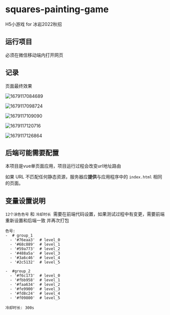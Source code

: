 # squares-painting-game

H5小游戏 for 冰岩2022秋招

## 运行项目

必须在微信移动端内打开网页

## 记录

页面最终效果

![1679117084689](image/README/1679117084689.jpg)

![1679117098724](image/README/1679117098724.jpg)

![1679117109090](image/README/1679117109090.jpg)

![1679117120716](image/README/1679117120716.jpg)

![1679117126864](image/README/1679117126864.jpg)






## 后端可能需要配置

本项目是vue单页面应用，项目运行过程会改变url地址路由

如果 URL 不匹配任何静态资源，服务器应**提供**与应用程序中的 `index.html` 相同的页面。

## 变量设置说明

`12个涂色色号` 和  `冷却时长 `需要在前端代码设置，如果测试过程中有变更，需要前端重新设置和后端一致 并再次打包

```
色号:
-  # group_1
  - '#76eaa3'  # level_0
  - '#68c889'  # level_1
  - '#59a773'  # level_2
  - '#488a5a'  # level_3
  - '#3a6c46'  # level_4
  - '#2c5132'  # level_5

-  #group_2
  - '#f6c173'  # level_0
  - '#fbb958'  # level_1
  - '#faa634'  # level_2
  - '#fe9900'  # level_3
  - '#fd8c24'  # level_4
  - '#f09800'  # level_5

冷却时长: 300s

```
